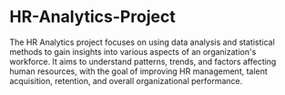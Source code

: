 # HR-Analytics-Project
The HR Analytics project focuses on using data analysis and statistical methods to gain insights into various aspects of an organization's workforce. It aims to understand patterns, trends, and factors affecting human resources, with the goal of improving HR management, talent acquisition, retention, and overall organizational performance.

